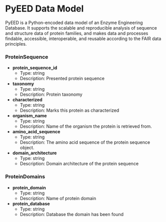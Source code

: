 # PyEED Data Model

PyEED is a Python-encoded data model of an Enzyme Engineering Database. It supports the scalable and reproducible analysis of sequence and structure data of protein families, and makes data and processes findable, accessible, interoperable, and reusable according to the FAIR data principles.

### ProteinSequence

- __protein_sequence_id__
  - Type: string
  - Description: Presented protein sequence
- __taxonomy__
  - Type: string
  - Description: Protein taxonomy
- __characterized__
  - Type: string
  - Description: Marks this protein as characterized
- __organism_name__
  - Type: string
  - Description: Name of the organism the protein is retrieved from.
- __amino_acid_sequence__
  - Type: string
  - Description: The amino acid sequence of the protein sequence object.
- __domain_architecture__
  - Type: string
  - Description: Domain architecture of the protein sequence

### ProteinDomains

- __protein_domain__
  - Type: string
  - Description: Name of protein domain
- __protein_database__
  - Type: string
  - Description: Database the domain has been found




